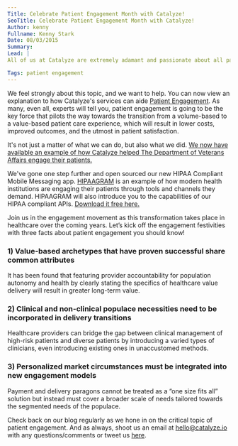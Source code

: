 ```yaml
---
Title: Celebrate Patient Engagement Month with Catalyze!
SeoTitle: Celebrate Patient Engagement Month with Catalyze!
Author: kenny
Fullname: Kenny Stark
Date: 08/03/2015
Summary: 
Lead: |
All of us at Catalyze are extremely adamant and passionate about all patients seen across the entirety of healthcare. Whether you are the primary care physician for a high-risk patient or an app developer that has no role in direct care, everyone plays a part in how engaged patients are in their treatment and beyond. So join us in celebrating patient engagement this August and spreading awareness for how critical this topic is to the industry as a whole.

Tags: patient engagement
---
```

We feel strongly about this topic, and we want to help. You can now view an explanation to how Catalyze's services can aide [Patient Engagement](https://catalyze.io/solutions/patient-engagement). As many, even all, experts will tell you, patient engagement is going to be the key force that pilots the way towards the transition from a volume-based to a value-based patient care experience, which will result in lower costs, improved outcomes, and the utmost in patient satisfaction. 

It's not just a matter of what we can do, but also what we did. [We now have available an example of how Catalyze helped The Department of Veterans Affairs engage their patients.](https://catalyze.io/customers/veterans-affairs)

We've gone one step further and open sourced our new HIPAA Compliant Mobile Messaging app. [HIPAAGRAM](http://hipaagr.am/) is an example of how modern health institutions are engaging their patients through tools and channels they demand. HIPAAGRAM will also introduce you to the capabilities of our HIPAA compliant APIs. [Download it free here.](http://hipaagr.am/)

Join us in the engagement movement as this transformation takes place in healthcare over the coming years. Let’s kick off the engagement festivities with three facts about patient engagement you should know!

### 1) Value-based archetypes that have proven successful share common attributes

It has been found that featuring provider accountability for population autonomy and health by clearly stating the specifics of healthcare value delivery will result in greater long-term value. 

### 2) Clinical and non-clinical populace necessities need to be incorporated in delivery transitions

Healthcare providers can bridge the gap between clinical management of high-risk patients and diverse patients by introducing a varied types of clinicians, even introducing existing ones in unaccustomed methods. 

### 3) Personalized market circumstances must be integrated into new engagement models

Payment and delivery paragons cannot be treated as a “one size fits all” solution but instead must cover a broader scale of needs tailored towards the segmented needs of the populace. 

Check back on our blog regularly as we hone in on the critical topic of patient engagement. And as always, shoot us an email at [hello@catalyze.io](hello@catalyze.io) with any questions/comments or tweet us [here](https://twitter.com/catalyzeio).

